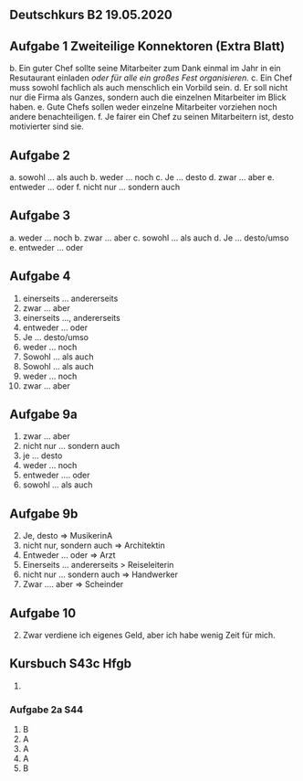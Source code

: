## Deutschkurs B2 19.05.2020


## Aufgabe 1 Zweiteilige Konnektoren (Extra Blatt)

b. Ein guter Chef sollte seine Mitarbeiter zum Dank einmal im Jahr in ein Resutaurant einladen *oder für alle ein großes Fest organisieren.*
c. Ein Chef muss sowohl fachlich als auch menschlich ein Vorbild sein.
d. Er soll nicht nur die Firma als Ganzes, sondern auch die einzelnen Mitarbeiter im Blick haben.
e. Gute Chefs sollen weder einzelne Mitarbeiter vorziehen noch andere benachteiligen.
f. Je fairer ein Chef zu seinen Mitarbeitern ist, desto motivierter sind sie.

## Aufgabe 2

a. sowohl ... als auch
b. weder ... noch 
c. Je ... desto
d. zwar ... aber
e. entweder ... oder
f. nicht nur ... sondern auch

## Aufgabe 3

a. weder ... noch
b. zwar ... aber
c. sowohl ... als auch
d. Je ... desto/umso
e. entweder ... oder

## Aufgabe 4

1. einerseits ... andererseits
2. zwar ... aber
3. einerseits ..., andererseits
4. entweder ... oder
5. Je ... desto/umso
6. weder ... noch
7. Sowohl ... als auch
8. Sowohl ... als auch
9. weder ... noch
10. zwar ... aber

## Aufgabe 9a

1. zwar ... aber
2. nicht nur ... sondern auch
3. je ... desto
4. weder ... noch
5. entweder .... oder
6. sowohl ... als auch

## Aufgabe 9b

2. Je, desto => MusikerinA
3. nicht nur, sondern auch => Architektin
4. Entweder ... oder => Arzt
5. Einerseits ... andererseits > Reiseleiterin
6. nicht nur ... sondern auch => Handwerker
7. Zwar .... aber => Scheinder

## Aufgabe 10

2. Zwar verdiene ich eigenes Geld, aber ich habe wenig Zeit für mich.


## Kursbuch S43c Hfgb

1. 

### Aufgabe 2a S44

1. B
2. A
3. A
4. A
5. B


